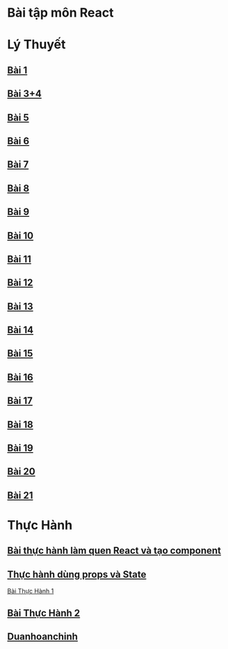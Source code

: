 <!DOCTYPE html>
<html lang="en">
<head>
    <meta charset="UTF-8">
    <meta http-equiv="X-UA-Compatible" content="IE=edge">
    <meta name="viewport" content="width=device-width, initial-scale=0.05">
</head>
<body>
    <h1> Bài tập môn React</h1>
    <h1> Lý Thuyết </h1>
    <h2><a href="https://codepen.io/tranhuudantruong/pen/eYKPMdQ" target="_blank">Bài 1</a></h2>
    <h2><a href="https://codepen.io/tranhuudantruong/pen/BaVqrLR" target="_blank">Bài 3+4</a></h2>
    <h2><a href="https://codepen.io/tranhuudantruong/pen/dyKgmpP" target="_blank">Bài 5</a></h2>
    <h2><a href="https://codepen.io/tranhuudantruong/pen/zYamWqe" target="_blank">Bài 6</a></h2>
    <h2><a href="https://codepen.io/tranhuudantruong/pen/dyKgmMP" target="_blank">Bài 7</a></h2>
    <h2><a href="https://codepen.io/tranhuudantruong/pen/XWYOVXo" target="_blank">Bài 8</a></h2>
    <h2><a href="https://codepen.io/tranhuudantruong/pen/XWYxZEE" target="_blank">Bài 9 </a></h2>
    <h2><a href="https://codepen.io/tranhuudantruong/pen/poKrBoX" target="_blank">Bài 10 </a></h2>
    <h2><a href="https://codepen.io/tranhuudantruong/pen/MWXvRry" target="_blank">Bài 11</a></h2>
    <h2><a href="https://codepen.io/tranhuudantruong/pen/OJEBQQy" target="_blank">Bài 12</a></h2>
    <h2><a href="https://codepen.io/tranhuudantruong/pen/abKyxbZ" target="_blank">Bài 13</a></h2>
    <h2><a href="https://codepen.io/tranhuudantruong/pen/qBKXwWR" target="_blank">Bài 14</a></h2>
    <h2><a href="https://codepen.io/tranhuudantruong/pen/bGKrZym" target="_blank">Bài 15</a></h2>
    <h2><a href="https://codepen.io/tranhuudantruong/pen/jOKGpNG" target="_blank">Bài 16</a></h2>
    <h2><a href="https://codepen.io/tranhuudantruong/pen/wvXrxBJ" target="_blank">Bài 17</a></h2>
    <h2><a href="https://codepen.io/tranhuudantruong/pen/BaVMJyW" target="_blank">Bài 18</a></h2>
     <h2><a href="https://codepen.io/tranhuudantruong/details/BaVMJNW" target="_blank">Bài 19</a></h2>
     <h2><a href="https://codepen.io/tranhuudantruong/pen/MWXLraB" target="_blank">Bài 20</a></h2>
     <h2><a href="https://codepen.io/tranhuudantruong/pen/LYrqeGP" target="_blank">Bài 21</a></h2>
    <h1> Thực Hành </h1>
    <h2><a href="https://codesandbox.io/s/lamquenreact-h8hocj" target="_blank">Bài thực hành làm quen React và tạo component</a></h2>
    <h2><a href="https://codesandbox.io/s/thpropsate-msmey4" target="_blank">Thực hành dùng props và State</a></h2
    <h2><a href="https://codesandbox.io/s/th01-rgiz37" target="_blank">Bài Thực Hành 1</a></h2>
   <h2><a href="https://codesandbox.io/s/th02-x8mzw2" target="_blank">Bài Thực Hành 2</a></h2>
   <h2><a href="https://codesandbox.io/s/duanhoanchinh-t1iglb" target="_blank">Duanhoanchinh</a></h2>
    
</body>
</html>
